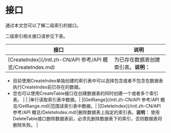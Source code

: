 # 接口

通过本文您可以了解二级索引的接口。

二级索引相关接口请参见下表。

|接口|说明|
|--|--|
|[CreateIndex](/intl.zh-CN/API 参考/API 概览/CreateIndex.md)|为已存在数据表创建索引表。**说明：**

-   目前使用CreateIndex单独创建的索引表中可以选择包含或者不包含在数据表执行CreateIndex前已存在的数据。
-   您也可以使用CreateTable接口在创建数据表的同时创建一个或者多个索引表。 |
| |单行读取索引表中数据。|
|[GetRange](/intl.zh-CN/API 参考/API 概览/GetRange.md)|范围读索引表中数据。|
|[DeleteIndex](/intl.zh-CN/API 参考/API 概览/DeleteIndex.md)|删除数据表上指定的索引表。**说明：** 使用DeleteTable接口删除数据表前，必须先删除数据表下的索引，否则数据表将删除失败。 |

